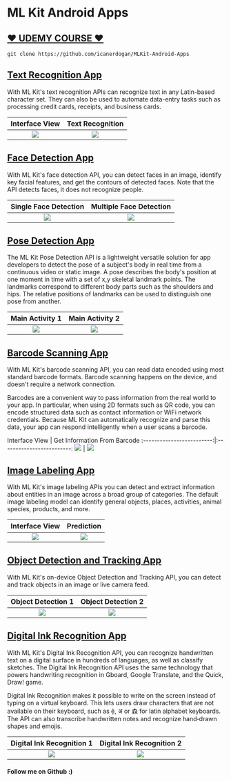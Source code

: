<h1> ML Kit Android Apps </h1>
<h2> <a href = "https://www.udemy.com/course/mlkit-android-programlama/">❤ UDEMY COURSE ❤</a> </h2>

```
git clone https://github.com/icanerdogan/MLKit-Android-Apps
```

<h2> <a href = "https://github.com/icanerdogan/MLKit-Android-Apps/tree/master/TextRecognition"> Text Recognition App </a> </h2>

<p> With ML Kit's text recognition APIs can recognize text in any Latin-based character set. They can also be used to automate data-entry tasks such as processing credit cards, receipts, and business cards. </p>

Interface View          |  Text Recognition
:-------------------------:|:-------------------------:
![](https://raw.githubusercontent.com/icanerdogan/MLKit-Android-Apps/master/App%20Images/TextRecognitionApp1.jpg)  |  ![](https://raw.githubusercontent.com/icanerdogan/MLKit-Android-Apps/master/App%20Images/TextRecognitionApp2.jpg)

<h2> <a href = "https://github.com/icanerdogan/MLKit-Android-Apps/tree/master/FaceDetection"> Face Detection App </a> </h2>

<p> With ML Kit's face detection API, you can detect faces in an image, identify key facial features, and get the contours of detected faces. Note that the API detects faces, it does not recognize people. </p>

Single Face Detection         |  Multiple Face Detection
:-------------------------:|:-------------------------:
![](https://raw.githubusercontent.com/icanerdogan/MLKit-Android-Apps/master/App%20Images/FaceDetectionApp1.jpg)  |  ![](https://raw.githubusercontent.com/icanerdogan/MLKit-Android-Apps/master/App%20Images/FaceDetectionApp2.jpg)

<h2>  <a href = "https://github.com/icanerdogan/MLKit-Android-Apps/tree/master/PoseDetection" > Pose Detection App</a> </h2>
<p> The ML Kit Pose Detection API is a lightweight versatile solution for app developers to detect the pose of a subject's body in real time from a continuous video or static image. A pose describes the body's position at one moment in time with a set of x,y skeletal landmark points. The landmarks correspond to different body parts such as the shoulders and hips. The relative positions of landmarks can be used to distinguish one pose from another. </p>

Main Activity 1         |  Main Activity 2
:-------------------------:|:-------------------------:
![](https://raw.githubusercontent.com/icanerdogan/MLKit-Android-Apps/master/App%20Images/PoseDetectionApp1.jpg)  |  ![](https://raw.githubusercontent.com/icanerdogan/MLKit-Android-Apps/master/App%20Images/PoseDetectionApp2.jpg)

<h2> <a href="https://github.com/icanerdogan/MLKit-Android-Apps/tree/master/BarcodeScanner"> Barcode Scanning App </a></h2>
<p>With ML Kit's barcode scanning API, you can read data encoded using most standard barcode formats. Barcode scanning happens on the device, and doesn't require a network connection.

Barcodes are a convenient way to pass information from the real world to your app. In particular, when using 2D formats such as QR code, you can encode structured data such as contact information or WiFi network credentials. Because ML Kit can automatically recognize and parse this data, your app can respond intelligently when a user scans a barcode.  </p>
Interface View        |  Get Information From Barcode
:-------------------------:|:-------------------------:
![](https://raw.githubusercontent.com/icanerdogan/MLKit-Android-Apps/master/App%20Images/BarcodeScannerApp1.jpg)  |  ![](https://raw.githubusercontent.com/icanerdogan/MLKit-Android-Apps/master/App%20Images/BarcodeScannerApp2.jpg)


<h2> <a href="https://github.com/icanerdogan/MLKit-Android-Apps/tree/master/ImageLabeler"> Image Labeling App </a></h2>

<p>With ML Kit's image labeling APIs you can detect and extract information about entities in an image across a broad group of categories. The default image labeling model can identify general objects, places, activities, animal species, products, and more. </p>

Interface View        |  Prediction
:-------------------------:|:-------------------------:
![](https://raw.githubusercontent.com/icanerdogan/MLKit-Android-Apps/master/App%20Images/ImageLabelerApp1.jpg)  |  ![](https://raw.githubusercontent.com/icanerdogan/MLKit-Android-Apps/master/App%20Images/ImageLabelerApp2.jpg)


<h2> <a href="https://github.com/icanerdogan/MLKit-Android-Apps/tree/master/ObjectDetectTracking"> Object Detection and Tracking App </a></h2>

<p>With ML Kit's on-device Object Detection and Tracking API, you can detect and track objects in an image or live camera feed. </p>

Object Detection 1       |  Object Detection 2
:-------------------------:|:-------------------------:
![](https://raw.githubusercontent.com/icanerdogan/MLKit-Android-Apps/master/App%20Images/ObjectDetectTrackingApp1.jpg)  |  ![](https://raw.githubusercontent.com/icanerdogan/MLKit-Android-Apps/master/App%20Images/ObjectDetectTrackingApp2.jpg)




<h2> <a href="https://github.com/icanerdogan/MLKit-Android-Apps/tree/master/DigitalInkRecognition"> Digital Ink Recognition App </a></h2>

<p>With ML Kit's Digital Ink Recognition API, you can recognize handwritten text on a digital surface in hundreds of languages, as well as classify sketches. The Digital Ink Recognition API uses the same technology that powers handwriting recognition in Gboard, Google Translate, and the Quick, Draw! game.

Digital Ink Recognition makes it possible to write on the screen instead of typing on a virtual keyboard. This lets users draw characters that are not available on their keyboard, such as ệ, अ or 森 for latin alphabet keyboards. The API can also transcribe handwritten notes and recognize hand‑drawn shapes and emojis.</p>

Digital Ink Recognition 1       |  Digital Ink Recognition 2
:-------------------------:|:-------------------------:
![](https://raw.githubusercontent.com/icanerdogan/MLKit-Android-Apps/master/App%20Images/DigitalInkRecognitionApp1.jpg)  |  ![](https://raw.githubusercontent.com/icanerdogan/MLKit-Android-Apps/master/App%20Images/DigitalInkRecognitionApp2.jpg)

<h4> <b> Follow me on Github :) </b> </h4>
